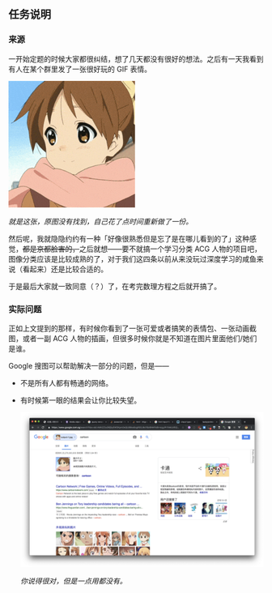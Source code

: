 ## 任务说明

### 来源

一开始定题的时候大家都很纠结，想了几天都没有很好的想法。之后有一天我看到有人在某个群里发了一张很好玩的 GIF 表情。

![1](../report_imgs/1.gif)

*就是这张，原图没有找到，自己花了点时间重新做了一份。*

然后呢，我就隐隐约约有一种「好像很熟悉但是忘了是在哪儿看到的了」这种感觉，~~都是京都脸害的，~~之后就想——要不就搞一个学习分类 ACG 人物的项目吧，图像分类应该是比较成熟的了，对于我们这四条以前从来没玩过深度学习的咸鱼来说（看起来）还是比较合适的。

于是最后大家就一致同意（？）了，在考完数理方程之后就开搞了。

### 实际问题

正如上文提到的那样，有时候你看到了一张可爱或者搞笑的表情包、一张动画截图，或者一副 ACG 人物的插画，但很多时候你就是不知道在图片里面他们/她们是谁。

Google 搜图可以帮助解决一部分的问题，但是——

- 不是所有人都有畅通的网络。

- 有时候第一眼的结果会让你比较失望。

  ![2](../report_imgs/2.png)

  *你说得很对，但是一点用都没有。*


